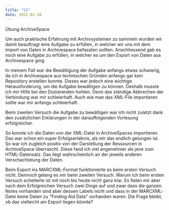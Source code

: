 ```yaml
---
title: "ü1"
date: 2022-01-30
---
```

Übung ArchiveSpace

Um auch praktische Erfahrung mit Archivsystemen zu sammeln wurden wir damit beauftragt eine Aufgabe zu erfüllen, in welcher wir uns mit dem Import von Daten in Archivespace befassten sollten. Anschliessend gab es noch eine Aufgabe zu erfüllen, in welcher es um den Export von Daten aus Archivespace ging.

In meinem Fall war die Bewältigung der Aufgabe anfangs etwas schwierig, da ich in Archivespace aus technischen Gründen anfangs gar kein Repository erstellen konnte. Dieses war jedoch eine wichtige Herausforderung, um die Aufgabe bewältigen zu können. Deshalb musste ich mir Hilfe bei den Dozierenden hohlen. Denn das ständige Abbrechen der Verbindung war mir schleierhaft. Auch wie man das XML-File importieren sollte war mir anfangs schleierhaft.

Beim zweiten Versuch die Aufgabe zu bewältigen war ich nicht zuletzt dank den zusätzlichen Erklärungen in der darauffolgenden Vorlesung erfolgreicher.

So konnte ich die Daten von der XML-Datei in ArchiveSpaces importieren. Das war schon ein super Erfolgserlebnis, als mir das endlich gelungen ist. So war ich zugleich positiv von der Darstellung der Ressourcen in ArchiveSpace überrascht. Diese fand ich viel angenehmer als jene zum HTML-Datensatz. Das liegt wahrscheinlich an der jeweils anderen Verschachtelung der Daten. 

Beim Export ins MARCXML-Format funktionierte es beim ersten Versuch nicht. Dennoch gelang es mir beim zweiten Versuch. Warum ich beim ersten Versuch scheiterte ist mit noch bis heute nicht ganz klar. Es fielen mir aber nach dem Erfolgreichen Versuch zwei Dinge auf und zwar dass die ganzen Notes vorhanden sind aber dessen Labels nicht und dass in der MARCXML-Datei keine Daten zu "Finding Aid Data" vorhanden waren. Die Frage bleibt, ob das vielleicht am Export liegen könnte? 
